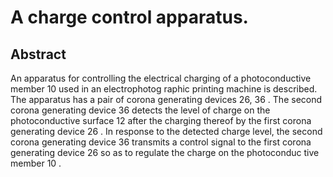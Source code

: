 # A charge control apparatus.

## Abstract
An apparatus for controlling the electrical charging of a photoconductive member 10 used in an electrophotog raphic printing machine is described. The apparatus has a pair of corona generating devices 26, 36 . The second corona generating device 36 detects the level of charge on the photoconductive surface 12 after the charging thereof by the first corona generating device 26 . In response to the detected charge level, the second corona generating device 36 transmits a control signal to the first corona generating device 26 so as to regulate the charge on the photoconduc tive member 10 .
